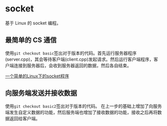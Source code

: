 # socket
基于 Linux 的 socket 编程。

## 最简单的 CS 通信
使用`git checkout basic`签出对于版本的代码。首先运行服务器程序(server.cpp)，其会等待客户端(client.cpp)发起请求。然后运行客户端程序，客户端连接到服务器后，会收到服务器返回的数据，然后各自结束。

[一个简单的Linux下的socket程序](http://c.biancheng.net/cpp/html/3030.html)

## 向服务端发送并接收数据
使用`git checkout basic2`签出对于版本的代码。
在上一步的基础上增加了向服务端发生自定义数据的功能，然后服务端也增加了接收数据的功能，接收之后再将数据返回给客户端。